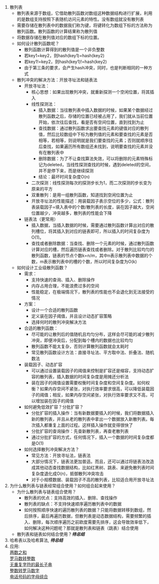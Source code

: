 1.  散列表    
    + 散列表来源于数组，它借助散列函数对数组这种数据结构进行扩展，利用的是数组支持按照下表随机访问元素的特性。没有数组就没有散列表     
    + 需要存储在散列表中的数据我们称为键，将键转化为数组下标的方法称为散列函数。散列函数的计算结果称为散列值     
    + 将数据存储在散列值对应的数组下标的位置。      
    + 如何设计散列函数呢？
      + 散列函数计算得到的散列值是一个非负整数    
      + 若key1=key2，则hash(key1)=hash(key2)      
      + 若key1!=key2，则hash(key1)!=hash(key2)      
      + 由于第三条的要求，会产生hash冲突，同时，也是判断相同的一种方式      
    + 散列冲突的解决方法：开放寻址法和链表法      
      + 开放寻址法：
        + 核心思想：如果出现散列冲突，就重新探测一个空闲位置，将其插入      
        + 线性探测法：      
          + 插入数据：当往散列表中插入数据的时候，如果某个数据经过散列函数之后，存储的位置已经被占用了，我们就从当前位置开始，依次往后查找，看是否有空间位置，直到找到为止
          + 查找数据：通过散列函数求出要查找元素的键值对应的散列值，然后比较数组中下标为散列值的元素和要查找的元素是否相等，若相等，则说明就是我们要查找的元素；否则就顺序往后查找，如果遍历所有数组还未找到，说明要查找的元素并没有在散列表中      
          + 删除数据：为了不让查找算法失效，可以将删除的元素特殊标记为deleted，当线性探测查找的时候，遇到deleted的空间，并不是停下来，而是继续探测      
          + 结论：最坏时间复杂度O(n)      
        + 二次探测：线性探测每次的探测步长为1，而二次探测的步长变为原来的平方     
        + 双重散列：是用一组散列函数，知道找到空闲位置为止      
        + 开放寻址法的性能描述：用装载因子表示空位的多少，公式：散列表装载因子=填入表中的个数/散列表的长度，装在因子越大，空闲位置越少，冲突越多，散列表的性能会下降      
      + 链表法（更常用）      
        + 插入数据，当插入数据的时候，需要通过散列函数计算出对应的散列槽位，将其插入到对应的链表即可，所以插入的时间复杂度为O(1)。     
        + 查找或者删除数据：当查找、删除一个元素的时候，通过散列函数计算对应的槽，然后遍历链表查找或者删除。对于散列比较均匀的散列函数，链表的节点个数k=n/m，其中n表示散列表中数据的个数，m表示散列表中的槽的个数，所以时间复杂度为O(k)      
    + 如何设计工业级散列函数？      
      + 需求：    
        + 支持快速的查询、插入、删除操作      
        + 内存占用合理，不能浪费过多的空间      
        + 性能稳定，在极端情况下，散列表的性能也不会退化到无法接受的情况      
      + 方案：    
        + 设计一个合适的散列函数      
        + 定义装在因子阈值，并且设计动态扩容策略    
        + 选择何时的散列冲突解决方法      
      + 合适的散列函数：      
        + 尽可能的让散列后的值随机且均匀分布，这样会尽可能的减少散列冲突，即便冲突后，分配到每个槽内的数据也比较均匀     
        + 散列函数不能太复杂，否则计算散列函数就会太耗时      
        + 常见散列函数设计方法：直接寻址法、平方取中法、折叠法、随机数法      
      + 装载因子、动态扩容    
        + 可以通过设置装载因子的阈值来控制是扩容还是缩容，支持动态扩容的散列表，插入数据的时间复杂度是用摊还分析法     
        + 装在因子的阈值设置需要权衡时间复杂度和空间复杂度。如何权衡？如果内存空间不紧张，对执行效率要求很高，可以降低装载因子的阈值；相反，如果内存空间紧张，对执行效率要求又不高，可以增加装在因子的阈值      
      + 如何避免低效扩容？分批扩容？      
        + 分批扩容的插入操作：当有新数据要插入的时候，我们将数据插入新的散列表，并且从老的散列表中拿出一个数据放入新散列表。每次插入都重复上面的过程。这样插入操作就变得很快了      
        + 分批扩容的查询操作：先查新散列表，再查老散列表      
        + 通过分批扩容的方式，任何情况下，插入一个数据的时间复杂度都是O(1)    
      + 如何选择散列冲突解决方法？      
        + 常见方法：开放寻址法，链表法        
        + 大部分情况下，链表法更加普适。而且，还可以通过将链表法改造成其他动态查找数据结构，比如红黑树、跳表、来避免散列表时间复杂度退化成O(n)，抵御散列冲突攻击   
        + 对于小规模数据、装载因子不高的散列表，比较适合用开放寻址法      
2.  为什么散列表与链表经常组合使用？如何组合起来使用？     
      + 为什么散列表与链表组合使用？    
        + 散列表的优点：支持高效的插入、删除、查找操作    
        + 散列表的缺点：不支持快速顺序遍历散列表中的数据    
        + 如何按照顺序快速的遍历散列表的数据？只能将数据转移到数组，然后排序，最后再遍历数据，但散列表是动态数据结构，需要频繁的插入、删除，每次顺序遍历之前欧度需要先排序，这会导致效率低下，如何解决这种问题呢？那就是散列表和链表（跳表）结合使用     
      + 散列表和链表如何结合使用？___待总结___        
3.  哈希表以及哈希算法, ___待总结___      
4.  应用:     
    [两数之和](https://leetcode-cn.com/problems/two-sum/submissions/)     
    [罗马数转整数](https://leetcode-cn.com/problems/roman-to-integer/submissions/)      
    [无重复字符的最长子串](https://leetcode-cn.com/problems/longest-substring-without-repeating-characters/submissions/)        
    [整数转罗马数字](https://leetcode-cn.com/problems/integer-to-roman/submissions/)        
    [电话号码的字母组合](https://leetcode-cn.com/problems/letter-combinations-of-a-phone-number/)     
